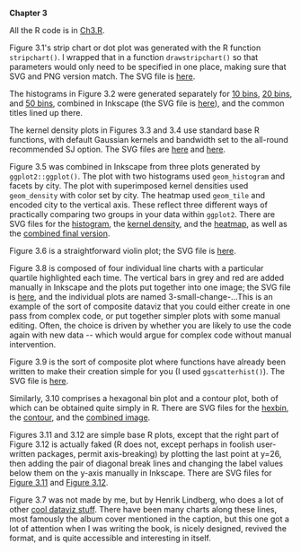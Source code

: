 **Chapter 3**

All the R code is in [Ch3.R](Ch3.R).

Figure 3.1's strip chart or dot plot was generated with the R function `stripchart()`. I wrapped that in a function `drawstripchart()` so that parameters would only need to be specified in one place, making sure that SVG and PNG version match. The SVG file is [here](3-stripchart-dotplot.svg).

The histograms in Figure 3.2 were generated separately for [10 bins](3-histogram-10.svg), [20 bins](3-histogram-20.svg), and [50 bins](3-histogram-50.svg), combined in Inkscape (the SVG file is [here](3-histogram.svg)), and the common titles lined up there.

The kernel density plots in Figures 3.3 and 3.4 use standard base R functions, with default Gaussian kernels and bandwidth set to the all-round recommended SJ option. The SVG files are [here](3-kernel-density.svg) and [here](3-kernel-density-log.svg).

Figure 3.5 was combined in Inkscape from three plots generated by `ggplot2::ggplot()`. The plot with two histograms used `geom_histogram` and facets by city. The plot with superimposed kernel densities used `geom_density` with color set by city. The heatmap used `geom_tile` and encoded city to the vertical axis. These reflect three different ways of practically comparing two groups in your data within `ggplot2`. There are SVG files for the [histogram](3-compare-histo.svg), the [kernel density](3-compare-kernel.svg), and the [heatmap](3-compare-heatmap.svg), as well as the [combined final version](3-compare.svg).

Figure 3.6 is a straightforward violin plot; the SVG file is [here](3-violin.svg).

Figure 3.8 is composed of four individual line charts with a particular quartile highlighted each time. The vertical bars in grey and red are added manually in Inkscape and the plots put together into one image; the SVG file is [here](3-small-change.svg), and the individual plots are named 3-small-change-...This is an example of the sort of composite dataviz that you could either create in one pass from complex code, or put together simpler plots with some manual editing. Often, the choice is driven by whether you are likely to use the code again with new data -- which would argue for complex code without manual intervention.

Figure 3.9 is the sort of composite plot where functions have already been written to make their creation simple for you (I used `ggscatterhist()`). The SVG file is [here](3-iris-marginal.svg).

Similarly, 3.10 comprises a hexagonal bin plot and a contour plot, both of which can be obtained quite simply in R. There are SVG files for the [hexbin](3-iris-hexbin.svg), the [contour](3-iris-contour.svg), and the [combined image](3-iris-hexbin-contour.svg).

Figures 3.11 and 3.12 are simple base R plots, except that the right part of Figure 3.12 is actually faked (R does not, except perhaps in foolish user-written packages, permit axis-breaking) by plotting the last point at y=26, then adding the pair of diagonal break lines and changing the label values below them on the y-axis manually in Inkscape. There are SVG files for [Figure 3.11](3-abuse1.svg) and [Figure 3.12](3-abuse2.svg).

Figure 3.7 was not made by me, but by Henrik Lindberg, who does a lot of other [cool dataviz stuff](https://github.com/halhen/viz-pub). There have been many charts along these lines, most famously the album cover mentioned in the caption, but this one got a lot of attention when I was writing the book, is nicely designed, revived the format, and is quite accessible and interesting in itself.
